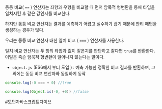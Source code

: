 동등 비교( `==` ) 연산자는 좌항과 우항을 비교할 때 먼저 암묵적 형변환을 통해 타입을 일치시킨 후 같은 값인지를 비교한다. 

하지만 동등 벼교 연산자는 결과를 예측하기 어렵고 실수하기 쉽기 때문에 안티 패턴을 생성하는 경우가 많다. 

우리는 동등 비교 연산자 대신 일치 비교 ( `===` ) 연산자를 사용한다.

일치 비교 연산자는 두 항의 타입과 값이 같은지를 판단하고 같다면 `true`를 반환한다. 
이말은 즉슨 암묵적 형변환이 일어나지 않는다는 말이다. 

- `object.js` (ES6에서 부터 도입 ) : 예측 가능한 정확한 비교 결과를 반환하며, 그 외에는 동등 비교 연산자와 동일하게 동작

```js
console.log(-0 === + 0) //true

console.log(Object.is(-0, +0)) //false
```

#모던자바스크립트다이브